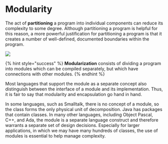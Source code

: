 # Modularity

The act of **partitioning** a program into individual components can reduce its complexity to some degree. Although partitioning a program is helpful for this reason, a more powerful justification for partitioning a program is that it creates a number of well-defined, documented boundaries within the program.

![](https://lh3.googleusercontent.com/xmdOYJLbn-VRUy08mNNCo6xHwlp19hILTlryBCJmG_RLnkthDJ2j1vQcGjKiAo8yZCylulDoNw3YQzKvKrfUn4O3SX9__vvs4mb9fDDQyqqVjGNaiPb9mL6_PszIOcSGIUf8ytFpruDsx0Gozw)

{% hint style="success" %}
**Modularization** consists of dividing a program into modules which can be compiled separately, but which have connections with other modules.
{% endhint %}

Most languages that support the module as a separate concept also distinguish between the interface of a module and its implementation. Thus, it is fair to say that modularity and encapsulation go hand in hand.

In some languages, such as Smalltalk, there is no concept of a module, so the class forms the only physical unit of decomposition. Java has packages that contain classes. In many other languages, including Object Pascal, C++, and Ada, the module is a separate language construct and therefore warrants a separate set of design decisions. Especially for larger applications, in which we may have many hundreds of classes, the use of modules is essential to help manage complexity.

